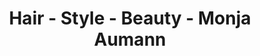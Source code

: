 ---
title: "Hair - Style - Beauty - Monja Aumann"
url: /affing/hair-style-beauty-monja-aumann/
shop: Friseur
---